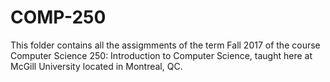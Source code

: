 # COMP-250

This folder contains all the assigmments of the term Fall 2017 of the course Computer Science 250: Introduction to Computer Science, taught here at McGill University located in Montreal, QC. 
